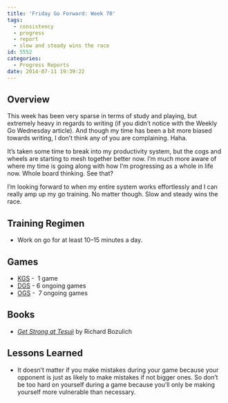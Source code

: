 ```yaml
---
title: 'Friday Go Forward: Week 70'
tags:
  - consistency
  - progress
  - report
  - slow and steady wins the race
id: 5552
categories:
  - Progress Reports
date: 2014-07-11 19:39:22
---
```


## Overview

This week has been very sparse in terms of study and playing, but extremely heavy in regards to writing (if you didn’t notice with the Weekly Go Wednesday article). And though my time has been a bit more biased towards writing, I don’t think any of you are complaining. Haha.

It’s taken some time to break into my productivity system, but the cogs and wheels are starting to mesh together better now. I’m much more aware of where my time is going along with how I’m progressing as a whole in life now. Whole board thinking. See that?

I’m looking forward to when my entire system works effortlessly and I can really amp up my go training. No matter though. Slow and steady wins the race.

## Training Regimen

*   Work on go for at least 10–15 minutes a day.

## Games

*   [KGS](http://www.gokgs.com "KGS Website") -  1 game
*   [DGS](http://www.dragongoserver.net/userinfo.php?uid=60385 "Dragon Go Server - BenGoZen") - 6 ongoing games
*   [OGS](http://online-go.com/user/view/549/BenGoZen "Online Go Server - BenGoZen") -  7 ongoing games

## Books

*   [_Get Strong at Tesuji_](http://www.bengozen.com/book-review-get-strong-tesuji/ "Book Review: Get Strong at Tesuji") by Richard Bozulich

## Lessons Learned

*   It doesn’t matter if you make mistakes during your game because your opponent is just as likely to make mistakes if not bigger ones. So don’t be too hard on yourself during a game because you’ll only be making yourself more vulnerable than necessary.